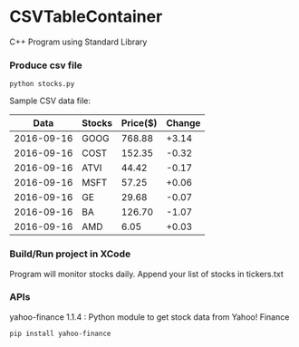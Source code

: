 # CSVTableContainer
C++ Program using Standard Library

### Produce csv file
```
python stocks.py
```

Sample CSV data file:

| Data       | Stocks    | Price($)| Change  |
| ---------- | --------- | ------- | ------- |
| 2016-09-16 | GOOG      |768.88   | +3.14   |
| 2016-09-16 | COST      |152.35   | -0.32   |
| 2016-09-16 | ATVI      |44.42	   | -0.17   |
| 2016-09-16 | MSFT      |57.25	   | +0.06   |
| 2016-09-16 | GE        |29.68	   | -0.07   |
| 2016-09-16 | BA        |126.70   | -1.07   |
| 2016-09-16 | AMD       |6.05     | +0.03   |

### Build/Run project in XCode

Program will monitor stocks daily. Append your list of stocks in tickers.txt

### APIs
yahoo-finance 1.1.4 : Python module to get stock data from Yahoo! Finance

```
pip install yahoo-finance
```

